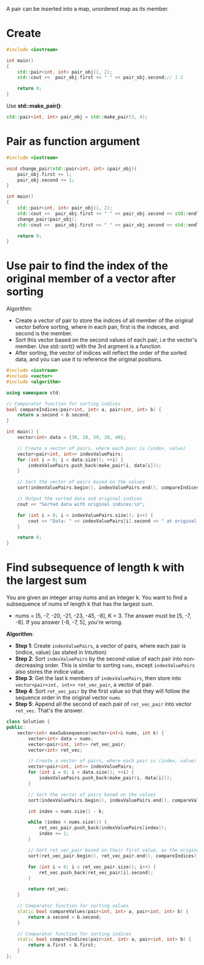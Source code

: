A pair can be inserted into a map, unordered map as its member.
# Create
```cpp
#include <iostream>

int main()
{
    std::pair<int, int> pair_obj(1, 2);
    std::cout <<  pair_obj.first << " " << pair_obj.second;// 1 2

    return 0;
}
```
Use **std::make_pair()**:
```cpp
std::pair<int, int> pair_obj = std::make_pair(3, 4);
```
# Pair as function argument
```cpp
#include <iostream>

void change_pair(std::pair<int, int> &pair_obj){
    pair_obj.first += 1;
    pair_obj.second += 1;
}

int main()
{
    std::pair<int, int> pair_obj(1, 2);
    std::cout <<  pair_obj.first << " " << pair_obj.second << std::endl;// 1 2
    change_pair(pair_obj);
    std::cout <<  pair_obj.first << " " << pair_obj.second << std::endl;// 1 2

    return 0;
}
```
# Use pair to find the index of the original member of a vector after sorting
Algorithm:
* Create a vector of pair to store the indices of all member of the original vector before sorting, where in each pair, first is the indeces, and second is the member.
* Sort this vector based on the second values of each pair, i.e the vector's member. Use std::sort() with the 3rd argment is a function 
* After sorting, the vector of indices will reflect the order of the sorted data, and you can use it to reference the original positions.

```cpp
#include <iostream>
#include <vector>
#include <algorithm>

using namespace std;

// Comparator function for sorting indices
bool compareIndices(pair<int, int> a, pair<int, int> b) {
    return a.second < b.second;
}

int main() {
    vector<int> data = {30, 10, 50, 20, 40};

    // Create a vector of pairs, where each pair is (index, value)
    vector<pair<int, int>> indexValuePairs;
    for (int i = 0; i < data.size(); ++i) {
        indexValuePairs.push_back(make_pair(i, data[i]));
    }

    // Sort the vector of pairs based on the values
    sort(indexValuePairs.begin(), indexValuePairs.end(), compareIndices);

    // Output the sorted data and original indices
    cout << "Sorted data with original indices:\n";

    for (int i = 0; i < indexValuePairs.size(); i++) {
        cout << "Data: " << indexValuePairs[i].second << " at original index: " << indexValuePairs[i].first << "\n";
    }

    return 0;
}
```
# Find subsequence of length k with the largest sum
You are given an integer array nums and an integer k. You want to find a subsequence of nums of length k that has the largest sum. 
* nums = [5, -7, -20, -21, -23, -45, -8], K = 3. The answer must be [5, -7, -8]. If you answer [-8, -7, 5], you're wrong.

**Algorithm**:
* **Step 1**: Create ``indexValuePairs``, a vector of pairs, where each pair is (indice, value) (as stated in Intuition)
* **Step 2**: Sort ``indexValuePairs`` by the second value of each pair into non-decreasing order. This is similar to sorting ``nums``, except ``indexValuePairs`` also stores the indice value.
* **Step 3**: Get the last k members of ``indexValuePairs``, then store into ``vector<pair<int, int>> ret_vec_pair``, a vector of pair.
* **Step 4**: Sort ``ret_vec_pair`` by the first value so that they will follow the sequence order in the original vector ``nums``.
* **Step 5**: Append all the second of each pair of ``ret_vec_pair`` into vector ``ret_vec``. That's the answer.

```cpp
class Solution {
public:
    vector<int> maxSubsequence(vector<int>& nums, int k) {
        vector<int> data = nums;
        vector<pair<int, int>> ret_vec_pair;
        vector<int> ret_vec;

        // Create a vector of pairs, where each pair is (index, value)
        vector<pair<int, int>> indexValuePairs;
        for (int i = 0; i < data.size(); ++i) {
            indexValuePairs.push_back(make_pair(i, data[i]));
        }

        // Sort the vector of pairs based on the values
        sort(indexValuePairs.begin(), indexValuePairs.end(), compareValues);

        int index = nums.size() - k;

        while (index < nums.size()) {
            ret_vec_pair.push_back(indexValuePairs[index]);
            index += 1;
        }

        // Sort ret_vec_pair based on their first value, as the original indices from nums
        sort(ret_vec_pair.begin(), ret_vec_pair.end(), compareIndices);

        for (int i = 0; i < ret_vec_pair.size(); i++) {
            ret_vec.push_back(ret_vec_pair[i].second);
        }

        return ret_vec;
    }

    // Comparator function for sorting values
    static bool compareValues(pair<int, int> a, pair<int, int> b) {
        return a.second < b.second;
    }

    // Comparator function for sorting indices
    static bool compareIndices(pair<int, int> a, pair<int, int> b) {
        return a.first < b.first;
    }
};
```
```

